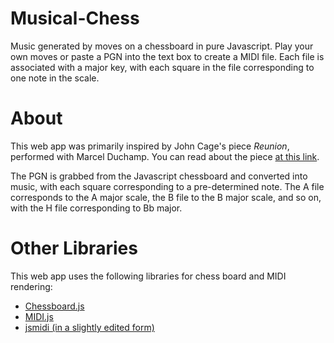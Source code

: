 # Musical-Chess
Music generated by moves on a chessboard in pure Javascript. Play your own moves or paste a PGN into the text box to create a MIDI file. Each file is associated with a major key, with each square in the file corresponding to one note in the scale.

# About
This web app was primarily inspired by John Cage's piece *Reunion*, performed with Marcel Duchamp. You can read about the piece [at this link](http://www.openculture.com/2017/09/when-john-cage-marcel-duchamp-played-chess-on-a-chessboard-that-turned-chess-moves-into-electronic-music-1968.html). 

The PGN is grabbed from the Javascript chessboard and converted into music, with each square corresponding to a pre-determined note. The A file corresponds to the A major scale, the B file to the B major scale, and so on, with the H file corresponding to Bb major. 

# Other Libraries
This web app uses the following libraries for chess board and MIDI rendering:
* [Chessboard.js](https://github.com/oakmac/chessboardjs)
* [MIDI.js](https://github.com/mudcube/MIDI.js/)
* [jsmidi (in a slightly edited form)](https://github.com/sergi/jsmidi)
